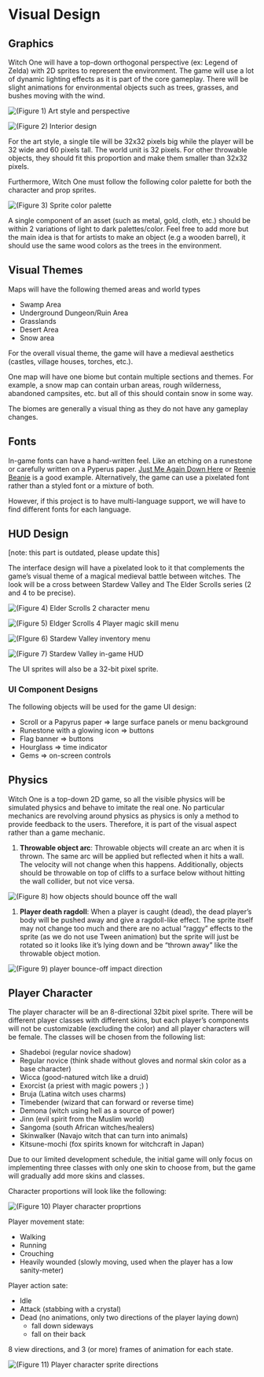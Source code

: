 # Visual Design

## Graphics

Witch One will have a top-down orthogonal perspective \(ex: Legend of Zelda\) with 2D sprites to represent the environment. The game will use a lot of dynamic lighting effects as it is part of the core gameplay. There will be slight animations for environmental objects such as trees, grasses, and bushes moving with the wind.

![\(Figure 1\) Art style and perspective](.gitbook/assets/4.jpeg)

![\(Figure 2\) Interior design](.gitbook/assets/3.png)

For the art style, a single tile will be 32x32 pixels big while the player will be 32 wide and 60 pixels tall. The world unit is 32 pixels. For other throwable objects, they should fit this proportion and make them smaller than 32x32 pixels.

Furthermore, Witch One must follow the following color palette for both the character and prop sprites.

![\(Figure 3\) Sprite color palette](.gitbook/assets/colorpallette.png)

A single component of an asset \(such as metal, gold, cloth, etc.\) should be within 2 variations of light to dark palettes/color. Feel free to add more but the main idea is that for artists to make an object \(e.g a wooden barrel\), it should use the same wood colors as the trees in the environment.

## Visual Themes

Maps will have the following themed areas and world types

* Swamp Area
* Underground Dungeon/Ruin Area
* Grasslands
* Desert Area
* Snow area

For the overall visual theme, the game will have a medieval aesthetics \(castles, village houses, torches, etc.\).

One map will have one biome but contain multiple sections and themes. For example, a snow map can contain urban areas, rough wilderness, abandoned campsites, etc. but all of this should contain snow in some way.

The biomes are generally a visual thing as they do not have any gameplay changes.

## Fonts

In-game fonts can have a hand-written feel. Like an etching on a runestone or carefully written on a Pyperus paper. [Just Me Again Down Here](https://fonts.google.com/specimen/Just+Me+Again+Down+Here?preview.text_type=custom&category=Handwriting) or [Reenie Beanie](https://fonts.google.com/specimen/Reenie+Beanie?preview.text_type=custom&category=Handwriting) is a good example. Alternatively, the game can use a pixelated font rather than a styled font or a mixture of both.

However, if this project is to have multi-language support, we will have to find different fonts for each language.

## HUD Design

\[note: this part is outdated, please update this\]

The interface design will have a pixelated look to it that complements the game’s visual theme of a magical medieval battle between witches. The look will be a cross between Stardew Valley and The Elder Scrolls series \(2 and 4 to be precise\).

![\(Figure 4\) Elder Scrolls 2 character menu](.gitbook/assets/5157.jpg)

![\(Figure 5\) Eldger Scrolls 4 Player magic skill menu](.gitbook/assets/4ee3383b15ef4e6c04c61039730512d5.jpg)

![\(FIgure 6\) Stardew Valley inventory menu](.gitbook/assets/10.gif)

![\(Figure 7\) Stardew Valley in-game HUD](.gitbook/assets/11.png)

The UI sprites will also be a 32-bit pixel sprite.

### UI Component Designs

The following objects will be used for the game UI design:

* Scroll or a Papyrus paper =&gt; large surface panels or menu background
* Runestone with a glowing icon =&gt; buttons
* Flag banner =&gt; buttons
* Hourglass =&gt; time indicator
* Gems =&gt; on-screen controls

## Physics

Witch One is a top-down 2D game, so all the visible physics will be simulated physics and behave to imitate the real one. No particular mechanics are revolving around physics as physics is only a method to provide feedback to the users. Therefore, it is part of the visual aspect rather than a game mechanic.

1. **Throwable object arc**: Throwable objects will create an arc when it is thrown. The same arc will be applied but reflected when it hits a wall. The velocity will not change when this happens. Additionally, objects should be throwable on top of cliffs to a surface below without hitting the wall collider, but not vice versa.

![\(Figure 8\) how objects should bounce off the wall](.gitbook/assets/5.png)

1. **Player death ragdoll**: When a player is caught \(dead\), the dead player’s body will be pushed away and give a ragdoll-like effect. The sprite itself may not change too much and there are no actual “raggy” effects to the sprite \(as we do not use Tween animation\) but the sprite will just be rotated so it looks like it’s lying down and be “thrown away” like the throwable object motion.

![\(Figure 9\) player bounce-off impact direction](.gitbook/assets/6.png)

## Player Character

The player character will be an 8-directional 32bit pixel sprite. There will be different player classes with different skins, but each player’s components will not be customizable \(excluding the color\) and all player characters will be female. The classes will be chosen from the following list:

* Shadeboi \(regular novice shadow\)
* Regular novice \(think shade without gloves and normal skin color as a base character\)
* Wicca \(good-natured witch like a druid\)
* Exorcist \(a priest with magic powers ;\) \)
* Bruja \(Latina witch uses charms\)
* Timebender \(wizard that can forward or reverse time\)
* Demona \(witch using hell as a source of power\)
* Jinn \(evil spirit from the Muslim world\)
* Sangoma \(south African witches/healers\)
* Skinwalker \(Navajo witch that can turn into animals\)
* Kitsune-mochi \(fox spirits known for witchcraft in Japan\)

Due to our limited development schedule, the initial game will only focus on implementing three classes with only one skin to choose from, but the game will gradually add more skins and classes.

Character proportions will look like the following:

![\(Figure 10\) Player character proprtions](.gitbook/assets/7.jpeg)

Player movement state:

* Walking
* Running
* Crouching
* Heavily wounded \(slowly moving, used when the player has a low sanity-meter\)

Player action sate:

* Idle
* Attack \(stabbing with a crystal\)
* Dead \(no animations, only two directions of the player laying down\)
  * fall down sideways
  * fall on their back

8 view directions, and 3 \(or more\) frames of animation for each state.

![\(Figure 11\) Player character sprite directions](.gitbook/assets/8.png)

